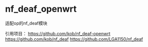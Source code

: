 # nf_deaf_openwrt
适配op的nf_deaf模块



引用项目：
https://github.com/kob/nf_deaf-openwrt
https://github.com/kob/nf_deaf
https://github.com/LGA1150/nf_deaf
